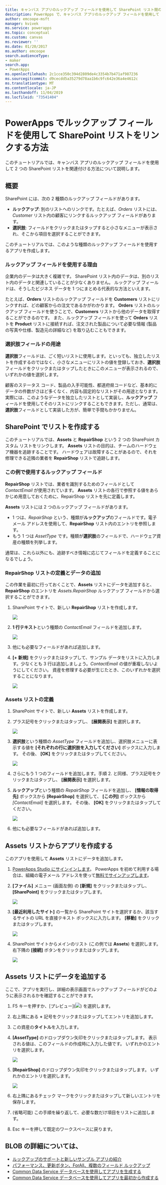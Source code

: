 ```yaml
---
title: キャンバス アプリのルックアップ フィールドを使用して SharePoint リスト間のリレーションシップを作成する | Microsoft Docs
description: PowerApps で、キャンバス アプリのルックアップ フィールドを使用して SharePoint リスト間のリレーションシップを作成します。
author: emcoope-msft
manager: kvivek
ms.service: powerapps
ms.topic: conceptual
ms.custom: canvas
ms.reviewer: ''
ms.date: 01/20/2017
ms.author: emcoope
search.audienceType:
- maker
search.app:
- PowerApps
ms.openlocfilehash: 2c1cce350c394d2809de4c3354b7b471af987236
ms.sourcegitcommit: d9cecdd5a35279d78aa1b6c9fc642e36a4e4612c
ms.translationtype: MT
ms.contentlocale: ja-JP
ms.lasthandoff: 11/04/2019
ms.locfileid: "73541404"
---
```

# <a name="how-to-link-sharepoint-lists-using-a-lookup-field-in-powerapps"></a>PowerApps でルックアップ フィールドを使用して SharePoint リストをリンクする方法

このチュートリアルでは、キャンバス アプリのルックアップ フィールドを使用して 2 つの SharePoint リストを関連付ける方法について説明します。

## <a name="overview"></a>概要

SharePoint には、次の 2 種類のルックアップ フィールドがあります。

* **ルックアップ**: 別のリストへのリンクです。たとえば、*Orders* リストには、*Customer* リスト内の顧客にリンクするルックアップ フィールドがあります。
* **選択肢**: フィールドをクリックまたはタップすると小さなメニューが表示され、そこから項目を選択することができます。

このチュートリアルでは、このような種類のルックアップ フィールドを使用するアプリを作成します。

### <a name="why-use-a-lookup-field"></a>ルックアップ フィールドを使用する理由

企業内のデータは大きく複雑です。 SharePoint リスト内のデータは、別のリスト内のデータと関連していることが少なくありません。 ルックアップ フィールドは、そうしたビジネス データを 1 つにまとめる代表的な方法といえます。

たとえば、**Orders** リストのルックアップ フィールドを **Customers** リストにリンクすれば、どの顧客からの注文であるかがわかります。 **Orders** リストのルックアップ フィールドを使うことで、**Customers** リストから他のデータを取得することができるのです。 また、ルックアップ フィールドを使って **Orders** リストを **Product** リストに接続すれば、注文された製品について必要な情報 (製品の写真や仕様、製造元の詳細など) を取り込むこともできます。

### <a name="what-are-choice-fields-used-for"></a>選択肢フィールドの用途
**選択肢**フィールドは、ごく短いリストに使用します。といっても、独立したリストを作成するのではなく、小さなメニューにリストの値を登録しておき、**選択肢**フィールドをクリックまたはタップしたときにこのメニューが表示されるので、いずれかの値を選択します。

顧客のステータス コード、製品の入手可能性、都道府県コードなど、基本的にデータの件数がさほど多くなく、内容も固定的なリストがその用途となります。 実際には、このようなデータを独立したリストとして実装し、**ルックアップ** フィールドを使用してそのリストにリンクすることもできます。ただし、通常は、**選択肢**フィールドとして実装した方が、簡単で手間もかかりません。

## <a name="create-the-lists-in-sharepoint"></a>SharePoint でリストを作成する
このチュートリアルでは、**Assets** と **RepairShop** という 2 つの SharePoint カスタム リストをリンクします。 **Assets** リストの目的は、チームのハードウェア機器を追跡することです。 ハードウェアは故障することがあるので、それを修理できる近隣の業者を **RepairShop** リストで追跡します。

### <a name="the-lookup-fields-used-in-this-example"></a>この例で使用するルックアップ フィールド
**RepairShop** リストでは、業者を識別するためのフィールドとして *ContactEmail* が使用されています。 **Assets** リストの各行で参照する値をあらかじめ用意しておくために、RepairShop リストを先に定義します。

**Assets** リストには 2 つのルックアップ フィールドがあります。

* 1 つは、*RepairShop* という、種類が**ルックアップ**のフィールドです。電子メール アドレスを使用して、**RepairShop** リスト内のエントリを参照します。
* もう 1 つは *AssetType* です。種類が**選択肢**のフィールドで、ハードウェア資産の種類を列挙します。

通常は、これら以外にも、追跡すべき情報に応じてフィールドを定義することになるでしょう。

### <a name="define-the-repairshop-list-and-add-data"></a>RepairShop リストの定義とデータの追加
この作業を最初に行っておくことで、**Assets** リストにデータを追加すると、**RepairShop** のエントリを *Assets.RepairShop* ルックアップ フィールドから選択することができます。

1. SharePoint サイトで、新しい **RepairShop** リストを作成します。

    ![](./media/sharepoint-lookup-fields/new-list.png)

2. **1 行テキスト**という種類の *ContactEmail* フィールドを追加します。

    ![](./media/sharepoint-lookup-fields/add-email-field.png)

3. 他にも必要なフィールドがあれば追加します。

4. **[+ 新規]** をクリックまたはタップして、サンプル データをリストに入力します。少なくとも 3 行は追加しましょう。*ContactEmail* の値が重複しないようにしてください。 資産を修理する必要が生じたとき、このいずれかを選択することになります。

    ![](./media/sharepoint-lookup-fields/add-repair-shops.png)

### <a name="define-the-assets-list"></a>Assets リストの定義
1. SharePoint サイトで、新しい **Assets** リストを作成します。

2. プラス記号をクリックまたはタップし、 **[展開表示]** を選択します。

    ![](./media/sharepoint-lookup-fields/choose-more-type.png)

3. **選択肢**という種類の *AssetType* フィールドを追加し、選択肢メニューに表示する値を **[それぞれの行に選択肢を入力してください]** ボックスに入力します。 その後、 **[OK]** をクリックまたはタップしてください。

    ![](./media/sharepoint-lookup-fields/define-choice-column.png)

4. さらにもう 1 つのフィールドを追加します。手順 2. と同様、プラス記号をクリックまたはタップし、 **[展開表示]** を選択します。

5. **ルックアップ**という種類の *RepairShop* フィールドを追加し、 **[情報の取得先]** ボックスから **[RepairShop]** を選択して、 **[この列]** ボックスから *[ContactEmail]* を選択します。 その後、 **[OK]** をクリックまたはタップしてください。

    ![](./media/sharepoint-lookup-fields/setup-lookup-column.png)

6. 他にも必要なフィールドがあれば追加します。

## <a name="create-an-app-from-the-assets-list"></a>Assets リストからアプリを作成する
このアプリを使用して **Assets** リストにデータを追加します。

1. [PowerApps Studio にサインインします](https://make.powerapps.com?utm_source=padocs&utm_medium=linkinadoc&utm_campaign=referralsfromdoc)。 PowerApps を初めて利用する場合は、組織の電子メール アドレスを使って[無料でサインアップします](https://powerapps.microsoft.com)。

2. **[ファイル]** メニュー (画面左側) の **[新規]** をクリックまたはタップし、 **[SharePoint]** をクリックまたはタップします。

    ![](./media/sharepoint-lookup-fields/create-app.png)

1. **[最近利用したサイト]** の一覧から SharePoint サイトを選択するか、該当するサイトの URL を直接テキスト ボックスに入力します。 **[移動]** をクリックまたはタップします。

    ![](./media/sharepoint-lookup-fields/choose-sharepoint-site.png)

1. SharePoint サイトからメインのリスト (この例では **Assets**) を選択します。 右下隅の **[接続]** ボタンをクリックまたはタップします。

    ![](./media/sharepoint-lookup-fields/choose-main-list.png)


## <a name="add-data-to-the-assets-list"></a>Assets リストにデータを追加する
ここで、アプリを実行し、詳細の表示画面でルックアップ フィールドがどのように表示されるかを確認することができます。

1. F5 キーを押すか、[プレビュー]\(![](./media/sharepoint-lookup-fields/preview.png)) を選択します。

2. 右上隅にある **+** 記号をクリックまたはタップしてエントリを追加します。

3. この資産の**タイトル**を入力します。

4. **[AssetType]** のドロップダウン矢印をクリックまたはタップします。 表示される値は、このフィールドの作成時に入力した値です。 いずれかのエントリを選択します。

    ![](./media/sharepoint-lookup-fields/fill-asset-type-3.png)

5. **[RepairShop]** のドロップダウン矢印をクリックまたはタップします。 いずれかのエントリを選択します。

    ![](./media/sharepoint-lookup-fields/fill-repair-shop-3.png)

6. 右上隅にあるチェック マークをクリックまたはタップして新しいエントリを保存します。

7. (省略可能) この手順を繰り返して、必要な数だけ項目をリストに追加します。

8. Esc キーを押して既定のワークスペースに戻ります。

## <a name="for-more-information"></a>BLOB の詳細については、
* [ルックアップのサポートと新しいサンプル アプリの紹介](https://powerapps.microsoft.com/blog/support-for-lookups/)
* [パフォーマンス、更新ボタン、ForAll、複数のフィールド ルックアップ](https://powerapps.microsoft.com/blog/performance-refresh-forall-multiple-field-lookups-531/)
* [Common Data Service データベースを使用してアプリを生成する](data-platform-create-app.md)
* [Common Data Service データベースを使用してアプリを最初から作成する](data-platform-create-app-scratch.md)
